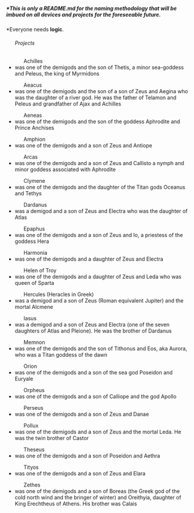 <h5>*This is only a README.md for the naming methodology that will be imbued on all devices and projects for the foreseeable future.</h5>
<p>*Everyone needs <b>logic</b>.</p>
<ul>
  <h6>Projects</h6>    
    <span>
      <ol>Achilles</ol>
      <li>was one of the demigods and the son of Thetis, a minor sea-goddess and Peleus, the king of Myrmidons</li>
    </span>
      <ol>Aeacus</ol>
      <li>was one of the demigods and the son of a son of Zeus and Aegina who was the daughter of a river god.  He was the father of Telamon and Peleus and grandfather of Ajax and Achilles</li>
<ol>Aeneas</ol> <li>was one of the demigods and the son of the goddess Aphrodite and Prince Anchises</li>
<ol>Amphion</ol> <li>was one of the demigods and a son of Zeus and Antiope</li>
<ol>Arcas</ol> <li>was one of the demigods and a son of Zeus and Callisto a nymph and minor goddess associated with Aphrodite</li>
<ol>Clymene</ol> <li>was one of the demigods and the daughter of the Titan gods Oceanus and Tethys</li>
<ol>Dardanus</ol> <li>was a demigod and a son of Zeus and Electra who was the daughter of Atlas</li>
<ol>Epaphus</ol> <li>was one of the demigods and a son of  Zeus and Io, a priestess of the goddess Hera</li>
<ol>Harmonia</ol> <li>was one of the demigods and a daughter of Zeus and Electra</li>
<ol>Helen of Troy</ol> <li>was one of the demigods and a daughter of Zeus and Leda who was queen of Sparta</li>
<ol>Hercules (Heracles in Greek)</ol> <li>was a demigod and a son of Zeus (Roman equivalent Jupiter) and the mortal Alcmene</li>
<ol>Iasus</ol> <li>was a demigod and a son of Zeus and Electra (one of the seven daughters of Atlas and Pleione). He was the brother of Dardanus</li>
<ol>Memnon</ol> <li>was one of the demigods and the son of Tithonus and Eos, aka Aurora, who was a Titan goddess of the dawn</li>
<ol>Orion</ol> <li>was one of the demigods and a son of the sea god Poseidon and Euryale</li>
<ol>Orpheus</ol> <li>was one of the demigods and a son of Calliope and the god Apollo</li>
<ol>Perseus</ol> <li>was one of the demigods and a son of Zeus and Danae</li>
<ol>Pollux</ol> <li>was one of the demigods and a son of Zeus and the mortal Leda. He was the twin brother of Castor</li>
<ol>Theseus</ol> <li>was one of the demigods and a son of Poseidon and Aethra </li>
<ol>Tityos</ol> <li>was one of the demigods and a son of Zeus and Elara</li>
<ol>Zethes</ol> <li>was one of the demigods and a son of Boreas (the Greek god of the cold north wind and the bringer of winter) and Oreithyia, daughter of King Erechtheus of Athens. His brother was Calais</li>
</ul>

